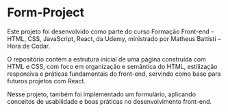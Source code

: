 # Form-Project

Este projeto foi desenvolvido como parte do curso Formação Front-end - HTML, CSS, JavaScript, React, da Udemy, ministrado por Matheus Battisti – Hora de Codar.

O repositório contém a estrutura inicial de uma página construída com HTML e CSS, com foco em organização e semântica do HTML, estilização responsiva e práticas fundamentais do front-end, servindo como base para futuros projetos com React.

Nesse projeto, também foi implementado um formulário, aplicando conceitos de usabilidade e boas práticas no desenvolvimento front-end.